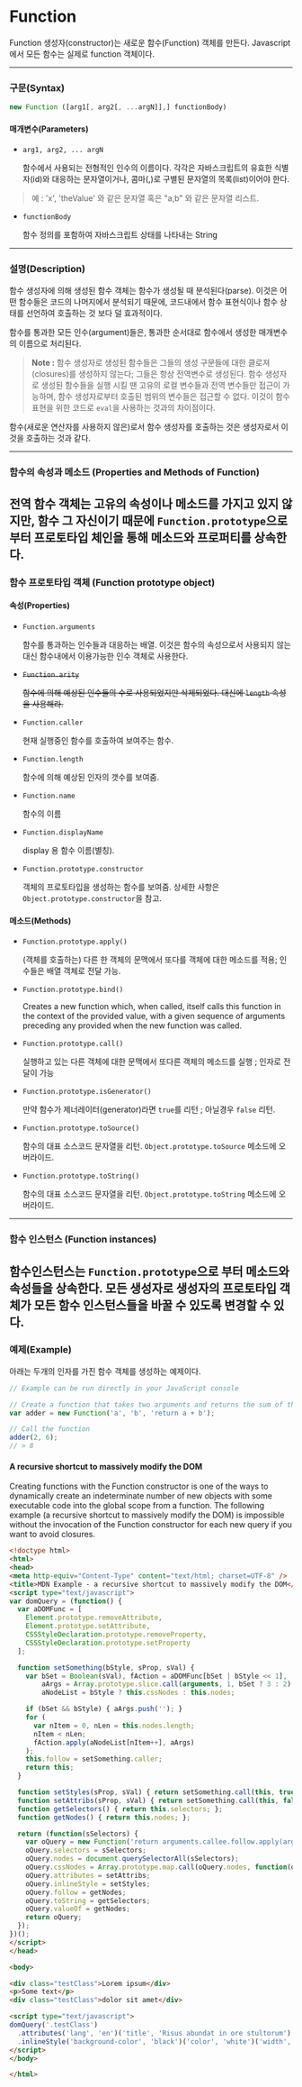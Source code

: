 # Function

  Function 생성자(constructor)는 새로운 함수(Function) 객체를 만든다. Javascript에서 모든 함수는 실제로 function 객체이다.

---
### 구문(Syntax)
```javascript
new Function ([arg1[, arg2[, ...argN]],] functionBody)
```
#### 매개변수(Parameters)
- `arg1, arg2, ... argN`
  
  함수에서 사용되는 전형적인 인수의 이름이다. 각각은 자바스크립트의 유효한 식별자(id)와 대응하는 문자열이거나, 콤마(,)로 구별된 문자열의 목록(list)이어야 한다.
 > 예 : 'x', 'theValue' 와 같은 문자열 혹은 "a,b" 와 같은 문자열 리스트.


- `functionBody`

  함수 정의를 포함하여 자바스크립트 상태를 나타내는 String

---
### 설명(Description)

함수 생성자에 의해 생성된 함수 객체는 함수가 생성될 때 분석된다(parse). 이것은 어떤 함수들은 코드의 나머지에서 분석되기 때문에, 코드내에서 함수 표현식이나 함수 상태를 선언하여 호출하는 것 보다 덜 효과적이다.

함수를 통과한 모든 인수(argument)들은, 통과한 순서대로 함수에서 생성한 매개변수의 이름으로 처리된다.

> **Note :** 함수 생성자로 생성된 함수들은 그들의 생성 구문들에 대한 클로져(closures)를 생성하지 않는다; 그들은 항상 전역변수로 생성된다. 함수 생성자로 생성된 함수들을 실행 시킬 땐 고유의 로컬 변수들과 전역 변수들만 접근이 가능하며, 함수 생성자로부터 호출된 범위의 변수들은 접근할 수 없다. 이것이 함수 표현을 위한 코드로 `eval`을 사용하는 것과의 차이점이다.


함수(새로운 연산자를 사용하지 않은)로서 함수 생성자를 호출하는 것은 생성자로서 이것을 호출하는 것과 같다.

---
### 함수의 속성과 메소드 (Properties and Methods of Function)

전역 함수 객체는 고유의 속성이나 메소드를 가지고 있지 않지만, 함수 그 자신이기 때문에 `Function.prototype`으로부터 프로토타입 체인을 통해 메소드와 프로퍼티를 상속한다.
---
### 함수 프로토타입 객체 (Function prototype object)
#### 속성(Properties)
- `Function.arguments`

  함수를 통과하는 인수들과 대응하는 배열. 이것은 함수의 속성으로서 사용되지 않는 대신 함수내에서 이용가능한 인수 객체로 사용한다.
- ~~`Function.arity`~~

  ~~함수에 의해 예상된 인수들의 수로 사용되었지만 삭제되었다. 대신에 `length` 속성을 사용해라.~~

- `Function.caller`

  현재 실행중인 함수를 호출하여 보여주는 함수.
- `Function.length`

  함수에 의해 예상된 인자의 갯수를 보여줌.
- `Function.name`

  함수의 이름
- `Function.displayName`

  display 용 함수 이름(별칭).
- `Function.prototype.constructor`

  객체의 프로토타입을 생성하는 함수를 보여줌. 상세한 사항은 `Object.prototype.constructor`을 참고.


#### 메소드(Methods)
- `Function.prototype.apply()`

  (객체를 호출하는) 다른 한 객체의 문맥에서 또다를 객체에 대한 메소드를 적용; 인수들은 배열 객체로 전달 가능.
- `Function.prototype.bind()`

  Creates a new function which, when called, itself calls this function in the context of the provided value, with a given sequence of arguments preceding any provided when the new function was called.
- `Function.prototype.call()`

  실행하고 있는 다른 객체에 대한 문맥에서 또다른 객체의 메소드를 실행 ; 인자로 전달이 가능
  
- `Function.prototype.isGenerator()`

  만약 함수가 제너레이터(generator)라면 `true`를 리턴 ; 아닐경우 `false` 리턴.
- `Function.prototype.toSource()`

  함수의 대표 소스코드 문자열을 리턴. `Object.prototype.toSource` 메소드에 오버라이드.

- `Function.prototype.toString()`

  함수의 대표 소스코드 문자열을 리턴. `Object.prototype.toString` 메소드에 오버라이드.


---
### 함수 인스턴스 (Function instances)

함수인스턴스는 `Function.prototype`으로 부터 메소드와 속성들을 상속한다. 모든 생성자로 생성자의 프로토타입 객체가 모든 함수 인스턴스들을 바꿀 수 있도록 변경할 수 있다.
---
### 예제(Example)

아래는 두개의 인자를 가진 함수 객체를 생성하는 예제이다.

```javascript
// Example can be run directly in your JavaScript console

// Create a function that takes two arguments and returns the sum of those arguments
var adder = new Function('a', 'b', 'return a + b');

// Call the function
adder(2, 6);
// > 8
```
#### A recursive shortcut to massively modify the DOM
Creating functions with the Function constructor is one of the ways to dynamically create an indeterminate number of new objects with some executable code into the global scope from a function. The following example (a recursive shortcut to massively modify the DOM) is impossible without the invocation of the Function constructor for each new query if you want to avoid closures.
````html
<!doctype html>
<html>
<head>
<meta http-equiv="Content-Type" content="text/html; charset=UTF-8" />
<title>MDN Example - a recursive shortcut to massively modify the DOM</title>
<script type="text/javascript">
var domQuery = (function() {
  var aDOMFunc = [
    Element.prototype.removeAttribute,
    Element.prototype.setAttribute,
    CSSStyleDeclaration.prototype.removeProperty,
    CSSStyleDeclaration.prototype.setProperty
  ];

  function setSomething(bStyle, sProp, sVal) {
    var bSet = Boolean(sVal), fAction = aDOMFunc[bSet | bStyle << 1],
        aArgs = Array.prototype.slice.call(arguments, 1, bSet ? 3 : 2),
        aNodeList = bStyle ? this.cssNodes : this.nodes;

    if (bSet && bStyle) { aArgs.push(''); }
    for (
      var nItem = 0, nLen = this.nodes.length;
      nItem < nLen;
      fAction.apply(aNodeList[nItem++], aArgs)
    );
    this.follow = setSomething.caller;
    return this;
  }

  function setStyles(sProp, sVal) { return setSomething.call(this, true, sProp, sVal); }
  function setAttribs(sProp, sVal) { return setSomething.call(this, false, sProp, sVal); }
  function getSelectors() { return this.selectors; };
  function getNodes() { return this.nodes; };

  return (function(sSelectors) {
    var oQuery = new Function('return arguments.callee.follow.apply(arguments.callee, arguments);');
    oQuery.selectors = sSelectors;
    oQuery.nodes = document.querySelectorAll(sSelectors);
    oQuery.cssNodes = Array.prototype.map.call(oQuery.nodes, function(oInlineCSS) { return oInlineCSS.style; });
    oQuery.attributes = setAttribs;
    oQuery.inlineStyle = setStyles;
    oQuery.follow = getNodes;
    oQuery.toString = getSelectors;
    oQuery.valueOf = getNodes;
    return oQuery;
  });
})();
</script>
</head>

<body>

<div class="testClass">Lorem ipsum</div>
<p>Some text</p>
<div class="testClass">dolor sit amet</div>

<script type="text/javascript">
domQuery('.testClass')
  .attributes('lang', 'en')('title', 'Risus abundat in ore stultorum')
  .inlineStyle('background-color', 'black')('color', 'white')('width', '100px')('height', '50px');
</script>
</body>

</html>
````